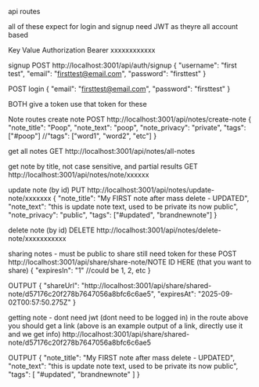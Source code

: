 api routes

all of these expect for login and signup need JWT as theyre all account based

Key                 Value
Authorization       Bearer xxxxxxxxxxxx


signup
POST http://localhost:3001/api/auth/signup
{
    "username": "first test",
    "email": "firsttest@email.com",
    "password": "firsttest"
}

POST login
{
    "email": "firsttest@email.com",
    "password": "firsttest"
}

BOTH give a token
use that token for these 

Note routes
create note
POST http://localhost:3001/api/notes/create-note
{
    "note_title": "Poop",
    "note_text": "poop",
    "note_privacy": "private",
    "tags": ["#poop"]    //"tags": ["word1", "word2", "etc"]
}

get all notes
GET http://localhost:3001/api/notes/all-notes

get note by title, not case sensitive, and partial results
GET http://localhost:3001/api/notes/note/xxxxxx 

update note (by id)
PUT http://localhost:3001/api/notes/update-note/xxxxxxx
{
    "note_title": "My FIRST note after mass delete - UPDATED",
    "note_text": "this is update note text, used to be private its now public",
    "note_privacy": "public",
    "tags": ["#updated", "brandnewnote"]
}

delete note (by id)
DELETE http://localhost:3001/api/notes/delete-note/xxxxxxxxxxx


sharing notes - must be public to share
still need token for these
POST http://localhost:3001/api/share/share-note/NOTE ID HERE (that you want to share)
{
    "expiresIn": "1"  //could be 1, 2, etc 
}

OUTPUT
{
    "shareUrl": "http://localhost:3001/api/share/shared-note/d57176c20f278b7647056a8bfc6c6ae5",
    "expiresAt": "2025-09-02T00:57:50.275Z"
}

getting note - dont need jwt (dont need to be logged in)
in the route above you should get a link (above is an example output of a link, directly use it and we get info)
http://localhost:3001/api/share/shared-note/d57176c20f278b7647056a8bfc6c6ae5 

OUTPUT 
{
    "note_title": "My FIRST note after mass delete - UPDATED",
    "note_text": "this is update note text, used to be private its now public",
    "tags": [
        "#updated",
        "brandnewnote"
    ]
}
